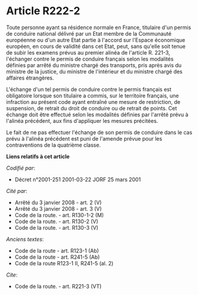 # Article R222-2

Toute personne ayant sa résidence normale en France, titulaire d'un permis de conduire national délivré par un Etat membre de
la Communauté européenne ou d'un autre Etat partie à l'accord sur l'Espace économique européen, en cours de validité dans cet
Etat, peut, sans qu'elle soit tenue de subir les examens prévus au premier alinéa de l'article R. 221-3, l'échanger contre le
permis de conduire français selon les modalités définies par arrêté du ministre chargé des transports, pris après avis du
ministre de la justice, du ministre de l'intérieur et du ministre chargé des affaires étrangères. 

L'échange d'un tel permis de conduire contre le permis français est obligatoire lorsque son titulaire a commis, sur le
territoire français, une infraction au présent code ayant entraîné une mesure de restriction, de suspension, de retrait du
droit de conduire ou de retrait de points. Cet échange doit être effectué selon les modalités définies par l'arrêté prévu à
l'alinéa précédent, aux fins d'appliquer les mesures précitées. 

Le fait de ne pas effectuer l'échange de son permis de conduire dans le cas prévu à l'alinéa précédent est puni de l'amende
prévue pour les contraventions de la quatrième classe.

**Liens relatifs à cet article**

_Codifié par_:

  - Décret n°2001-251 2001-03-22 JORF 25 mars 2001

_Cité par_:

  - Arrêté du 3 janvier 2008 - art. 2 (V)
  - Arrêté du 3 janvier 2008 - art. 3 (V)
  - Code de la route. - art. R130-1-2 (M)
  - Code de la route. - art. R130-2 (V)
  - Code de la route. - art. R130-3 (V)

_Anciens textes_:

  - Code de la route - art. R123-1 (Ab)
  - Code de la route - art. R241-5 (Ab)
  - Code de la route R123-1 II, R241-5 (al. 2)

_Cite_:

  - Code de la route. - art. R221-3 (VT)
